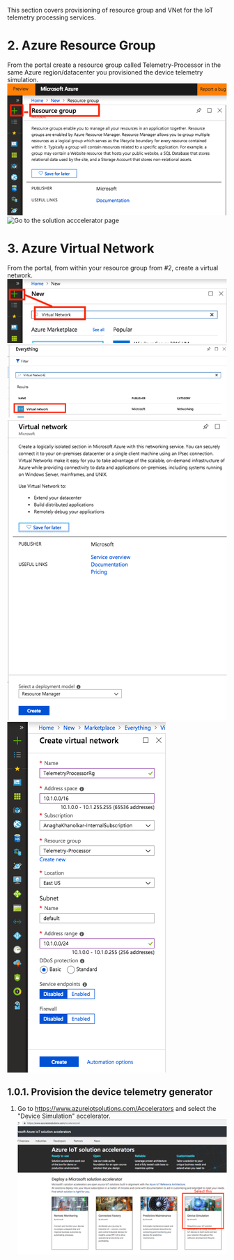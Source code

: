 
This section covers provisioning of resource group and VNet for the IoT telemetry processing services.

# 2. Azure Resource Group
From the portal create a resource group called Telemetry-Processor in the same Azure region/datacenter you provisioned the device telemetry simulation.
![Go to the solution acccelerator page](../images/CreateRG.png)
![Go to the solution acccelerator page](../images/CreateRG1.png)

# 3. Azure Virtual Network
From the portal, from within your resource group from #2, create a virtual network.
![Go to the solution acccelerator page](../images/CreateVnet.png)
![Go to the solution acccelerator page](../images/CreateVnet2.png)
![Go to the solution acccelerator page](../images/CreateVnet3.png)
![Go to the solution acccelerator page](../images/CreateVnet4.png)


## 1.0.1. Provision the device telemetry generator 
1.  Go to https://www.azureiotsolutions.com/Accelerators and select the "Device Simulation" accelerator.<br>
![Go to the solution acccelerator page](../images/Simulator1.png)
